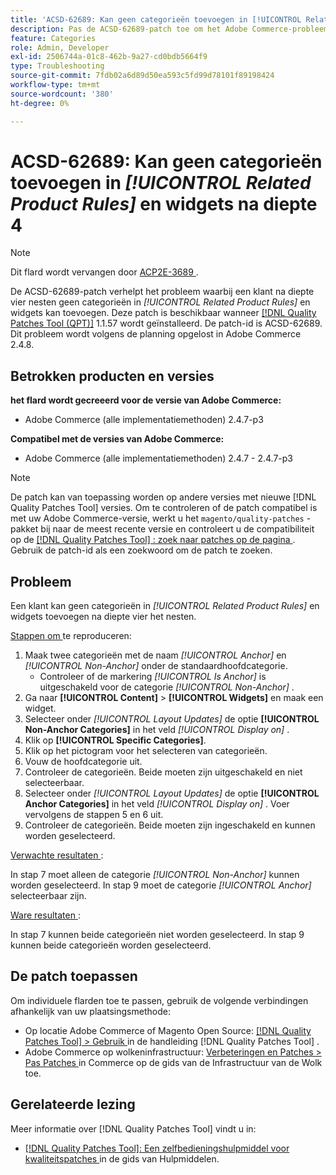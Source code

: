 ```yaml
---
title: 'ACSD-62689: Kan geen categorieën toevoegen in [!UICONTROL Related Product Rules] en widgets na diepte 4'
description: Pas de ACSD-62689-patch toe om het Adobe Commerce-probleem op te lossen waarbij een klant na diepte 4 nesten geen categorieën in [!UICONTROL Related Product Rules] en widgets kan toevoegen.
feature: Categories
role: Admin, Developer
exl-id: 2506744a-01c8-462b-9a27-cd0bdb5664f9
type: Troubleshooting
source-git-commit: 7fdb02a6d89d50ea593c5fd99d78101f89198424
workflow-type: tm+mt
source-wordcount: '380'
ht-degree: 0%

---
```


# ACSD-62689: Kan geen categorieën toevoegen in *[!UICONTROL Related Product Rules]* en widgets na diepte 4

>[!NOTE]
>
>Dit flard wordt vervangen door [ ACP2E-3689 ](/help/tools/quality-patches-tool/patches-available-in-qpt/v1-1-61/acp2e-3689-issues-with-category-tree-display-reflect-anchor-non-anchor-relationships.md).

De ACSD-62689-patch verhelpt het probleem waarbij een klant na diepte vier nesten geen categorieën in *[!UICONTROL Related Product Rules]* en widgets kan toevoegen. Deze patch is beschikbaar wanneer [[!DNL Quality Patches Tool (QPT)]](/help/tools/quality-patches-tool/quality-patches-tool-to-self-serve-quality-patches.md) 1.1.57 wordt geïnstalleerd. De patch-id is ACSD-62689. Dit probleem wordt volgens de planning opgelost in Adobe Commerce 2.4.8.

## Betrokken producten en versies

**het flard wordt gecreeerd voor de versie van Adobe Commerce:**

* Adobe Commerce (alle implementatiemethoden) 2.4.7-p3

**Compatibel met de versies van Adobe Commerce:**

* Adobe Commerce (alle implementatiemethoden) 2.4.7 - 2.4.7-p3

>[!NOTE]
>
>De patch kan van toepassing worden op andere versies met nieuwe [!DNL Quality Patches Tool] versies. Om te controleren of de patch compatibel is met uw Adobe Commerce-versie, werkt u het `magento/quality-patches` -pakket bij naar de meest recente versie en controleert u de compatibiliteit op de [[!DNL Quality Patches Tool] : zoek naar patches op de pagina ](https://experienceleague.adobe.com/tools/commerce-quality-patches/index.html) . Gebruik de patch-id als een zoekwoord om de patch te zoeken.

## Probleem

Een klant kan geen categorieën in *[!UICONTROL Related Product Rules]* en widgets toevoegen na diepte vier het nesten.

<u> Stappen om </u> te reproduceren:

1. Maak twee categorieën met de naam *[!UICONTROL Anchor]* en *[!UICONTROL Non-Anchor]* onder de standaardhoofdcategorie.
   * Controleer of de markering *[!UICONTROL Is Anchor]* is uitgeschakeld voor de categorie *[!UICONTROL Non-Anchor]* .
1. Ga naar **[!UICONTROL Content]** > **[!UICONTROL Widgets]** en maak een widget.
1. Selecteer onder *[!UICONTROL Layout Updates]* de optie **[!UICONTROL Non-Anchor Categories]** in het veld *[!UICONTROL Display on]* .
1. Klik op **[!UICONTROL Specific Categories]**.
1. Klik op het pictogram voor het selecteren van categorieën.
1. Vouw de hoofdcategorie uit.
1. Controleer de categorieën. Beide moeten zijn uitgeschakeld en niet selecteerbaar.
1. Selecteer onder *[!UICONTROL Layout Updates]* de optie **[!UICONTROL Anchor Categories]** in het veld *[!UICONTROL Display on]* . Voer vervolgens de stappen 5 en 6 uit.
1. Controleer de categorieën. Beide moeten zijn ingeschakeld en kunnen worden geselecteerd.

<u> Verwachte resultaten </u>:

In stap 7 moet alleen de categorie *[!UICONTROL Non-Anchor]* kunnen worden geselecteerd. In stap 9 moet de categorie *[!UICONTROL Anchor]* selecteerbaar zijn.

<u> Ware resultaten </u>:

In stap 7 kunnen beide categorieën niet worden geselecteerd. In stap 9 kunnen beide categorieën worden geselecteerd.

## De patch toepassen

Om individuele flarden toe te passen, gebruik de volgende verbindingen afhankelijk van uw plaatsingsmethode:

* Op locatie Adobe Commerce of Magento Open Source: [[!DNL Quality Patches Tool] > Gebruik ](/help/tools/quality-patches-tool/usage.md) in de handleiding [!DNL Quality Patches Tool] .
* Adobe Commerce op wolkeninfrastructuur: [ Verbeteringen en Patches > Pas Patches ](https://experienceleague.adobe.com/docs/commerce-cloud-service/user-guide/develop/upgrade/apply-patches.html) in Commerce op de gids van de Infrastructuur van de Wolk toe.


## Gerelateerde lezing

Meer informatie over [!DNL Quality Patches Tool] vindt u in:

* [[!DNL Quality Patches Tool]: Een zelfbedieningshulpmiddel voor kwaliteitspatches ](/help/tools/quality-patches-tool/quality-patches-tool-to-self-serve-quality-patches.md) in de gids van Hulpmiddelen.

